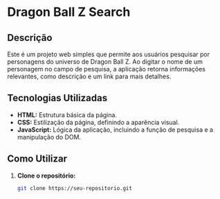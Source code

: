 # Dragon Ball Z Search

## Descrição

Este é um projeto web simples que permite aos usuários pesquisar por personagens do universo de Dragon Ball Z. Ao digitar o nome de um personagem no campo de pesquisa, a aplicação retorna informações relevantes, como descrição e um link para mais detalhes.

## Tecnologias Utilizadas

* **HTML:** Estrutura básica da página.
* **CSS:** Estilização da página, definindo a aparência visual.
* **JavaScript:** Lógica da aplicação, incluindo a função de pesquisa e a manipulação do DOM.

## Como Utilizar

1. **Clone o repositório:** 
   ```bash
   git clone https://seu-repositorio.git
